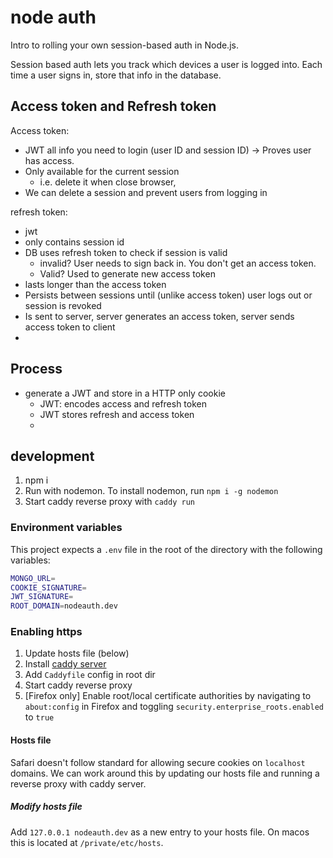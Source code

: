 # node auth

Intro to rolling your own session-based auth in Node.js.

Session based auth lets you track which devices a user is logged into.
Each time a user signs in, store that info in the database.

## Access token and Refresh token

Access token:

- JWT all info you need to login (user ID and session ID) -> Proves user has access.
- Only available for the current session
  - i.e. delete it when close browser,
- We can delete a session and prevent users from logging in

refresh token:

- jwt
- only contains session id
- DB uses refresh token to check if session is valid
  - invalid? User needs to sign back in. You don't get an access token.
  - Valid? Used to generate new access token
- lasts longer than the access token
- Persists between sessions until (unlike access token) user logs out or session is revoked
- Is sent to server, server generates an access token, server sends access token to client
-

## Process

- generate a JWT and store in a HTTP only cookie
  - JWT: encodes access and refresh token
  - JWT stores refresh and access token
  -

## development

1. npm i
2. Run with nodemon. To install nodemon, run `npm i -g nodemon`
3. Start caddy reverse proxy with `caddy run`

### Environment variables

This project expects a `.env` file in the root of the directory with the following variables:

```bash
MONGO_URL=
COOKIE_SIGNATURE=
JWT_SIGNATURE=
ROOT_DOMAIN=nodeauth.dev
```

### Enabling https

1. Update hosts file (below)
2. Install [caddy server](https://caddyserver.com/docs/install)
3. Add `Caddyfile` config in root dir
4. Start caddy reverse proxy
5. [Firefox only] Enable root/local certificate authorities by navigating to `about:config` in Firefox and toggling `security.enterprise_roots.enabled` to `true`

#### Hosts file

Safari doesn't follow standard for allowing secure cookies on `localhost` domains. We can work around this by updating our hosts file and running a reverse proxy with caddy server.

##### Modify hosts file

Add `127.0.0.1 nodeauth.dev` as a new entry to your hosts file. On macos this is located at `/private/etc/hosts`.
